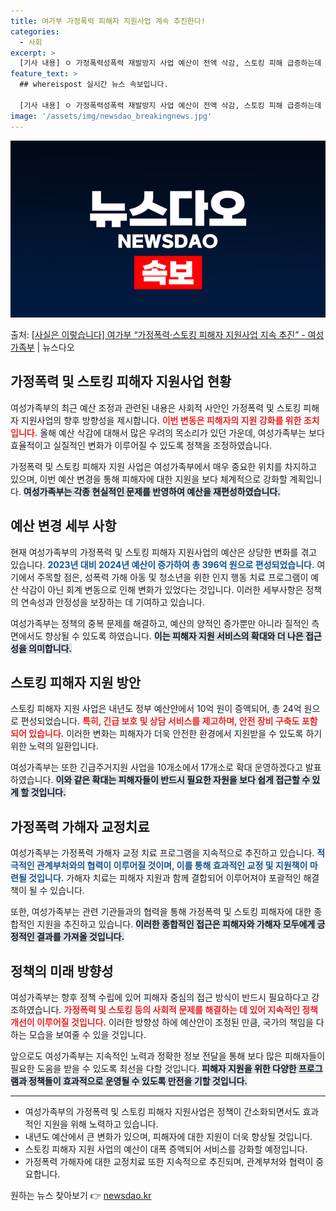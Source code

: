 ```yaml
---
title: 여가부 가정폭력 피해자 지원사업 계속 추진한다!
categories:
  - 사회
excerpt: >
  [기사 내용] ㅇ 가정폭력성폭력 재발방지 사업 예산이 전액 삭감, 스토킹 피해 급증하는데 피해 지원 예산은 …
feature_text: >
  ## whereispost 실시간 뉴스 속보입니다.

  [기사 내용] ㅇ 가정폭력성폭력 재발방지 사업 예산이 전액 삭감, 스토킹 피해 급증하는데 피해 지원 예산은 …
image: '/assets/img/newsdao_breakingnews.jpg'
---
```


![뉴스다오 속보](/assets/img/newsdao_breakingnews.jpg)

<p>출처: <a href="https://newsdao.kr/1898" rel="dofollow">[사실은 이렇습니다] 여가부 “가정폭력·스토킹 피해자 지원사업 지속 추진” - 여성가족부</a> | 뉴스다오</p>

<h2 data-ke-size="size26">가정폭력 및 스토킹 피해자 지원사업 현황</h2>

<p data-ke-size="size16"></p>

여성가족부의 최근 예산 조정과 관련된 내용은 사회적 사안인 가정폭력 및 스토킹 피해자 지원사업의 향후 방향성을 제시합니다. <b><span style="color: #ee2323;">이번 변동은 피해자의 지원 강화를 위한 조치입니다.</span></b> 올해 예산 삭감에 대해서 많은 우려의 목소리가 있던 가운데, 여성가족부는 보다 효율적이고 실질적인 변화가 이루어질 수 있도록 정책을 조정하였습니다. 

가정폭력 및 스토킹 피해자 지원 사업은 여성가족부에서 매우 중요한 위치를 차지하고 있으며, 이번 예산 변경을 통해 피해자에 대한 지원을 보다 체계적으로 강화할 계획입니다. <b><span style="background-color: #21538527;">여성가족부는 각종 현실적인 문제를 반영하여 예산을 재편성하였습니다.</span></b>

<p data-ke-size="size16"></p>

<h2 data-ke-size="size26">예산 변경 세부 사항</h2>

<p data-ke-size="size16"></p>

현재 여성가족부의 가정폭력 및 스토킹 피해자 지원사업의 예산은 상당한 변화를 겪고 있습니다. <b><span style="color: #1a5490;">2023년 대비 2024년 예산이 증가하여 총 396억 원으로 편성되었습니다.</span></b> 여기에서 주목할 점은, 성폭력 가해 아동 및 청소년을 위한 인지 행동 치료 프로그램이 예산 삭감이 아닌 회계 변동으로 인해 변화가 있었다는 것입니다. 이러한 세부사항은 정책의 연속성과 안정성을 보장하는 데 기여하고 있습니다.

여성가족부는 정책의 중복 문제를 해결하고, 예산의 양적인 증가뿐만 아니라 질적인 측면에서도 향상될 수 있도록 하였습니다. <b><span style="background-color: #21538527;">이는 피해자 지원 서비스의 확대와 더 나은 접근성을 의미합니다.</span></b>

<p data-ke-size="size16"></p>

<h2 data-ke-size="size26">스토킹 피해자 지원 방안</h2>

<p data-ke-size="size16"></p>

스토킹 피해자 지원 사업은 내년도 정부 예산안에서 10억 원이 증액되어, 총 24억 원으로 편성되었습니다. <b><span style="color: #ee2323;">특히, 긴급 보호 및 상담 서비스를 제고하며, 안전 장비 구축도 포함되어 있습니다.</span></b> 이러한 변화는 피해자가 더욱 안전한 환경에서 지원받을 수 있도록 하기 위한 노력의 일환입니다.

여성가족부는 또한 긴급주거지원 사업을 10개소에서 17개소로 확대 운영하겠다고 발표하였습니다. <b><span style="background-color: #21538527;">이와 같은 확대는 피해자들이 반드시 필요한 자원을 보다 쉽게 접근할 수 있게 할 것입니다.</span></b>

<p data-ke-size="size16"></p>

<h2 data-ke-size="size26">가정폭력 가해자 교정치료</h2>

<p data-ke-size="size16"></p>

여성가족부는 가정폭력 가해자 교정 치료 프로그램을 지속적으로 추진하고 있습니다. <b><span style="color: #1a5490;">적극적인 관계부처와의 협력이 이루어질 것이며, 이를 통해 효과적인 교정 및 지원책이 마련될 것입니다.</span></b> 가해자 치료는 피해자 지원과 함께 결합되어 이루어져야 포괄적인 해결책이 될 수 있습니다.

또한, 여성가족부는 관련 기관들과의 협력을 통해 가정폭력 및 스토킹 피해자에 대한 종합적인 지원을 추진하고 있습니다. <b><span style="background-color: #21538527;">이러한 종합적인 접근은 피해자와 가해자 모두에게 긍정적인 결과를 가져올 것입니다.</span></b>

<p data-ke-size="size16"></p>

<h2 data-ke-size="size26">정책의 미래 방향성</h2>

<p data-ke-size="size16"></p>

여성가족부는 향후 정책 수립에 있어 피해자 중심의 접근 방식이 반드시 필요하다고 강조하였습니다. <b><span style="color: #ee2323;">가정폭력 및 스토킹 등의 사회적 문제를 해결하는 데 있어 지속적인 정책 개선이 이루어질 것입니다.</span></b> 이러한 방향성 하에 예산안이 조정된 만큼, 국가의 책임을 다하는 모습을 보여줄 수 있을 것입니다.

앞으로도 여성가족부는 지속적인 노력과 정확한 정보 전달을 통해 보다 많은 피해자들이 필요한 도움을 받을 수 있도록 최선을 다할 것입니다. <b><span style="background-color: #21538527;">피해자 지원을 위한 다양한 프로그램과 정책들이 효과적으로 운영될 수 있도록 만전을 기할 것입니다.</span></b>

<p data-ke-size="size16"></p>

<hr />

<p data-ke-size="size16"></p>

<ul>
  <li>여성가족부의 가정폭력 및 스토킹 피해자 지원사업은 정책이 간소화되면서도 효과적인 지원을 위해 노력하고 있습니다.</li>
  <li>내년도 예산에서 큰 변화가 있으며, 피해자에 대한 지원이 더욱 향상될 것입니다.</li>
  <li>스토킹 피해자 지원 사업의 예산이 대폭 증액되어 서비스를 강화할 예정입니다.</li>
  <li>가정폭력 가해자에 대한 교정치료 또한 지속적으로 추진되며, 관계부처와 협력이 중요합니다.</li>
</ul>

<p data-ke-size="size16"></p> 

원하는 뉴스 찾아보기 👉 <a href="https://newsdao.kr" rel="dofollow">newsdao.kr</a>


